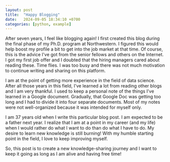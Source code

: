 ```yaml
---
layout: post
title:  "Happy Blogging"
date:   2024-09-05 18:34:10 +0700
categories: [python, example]
---
```


After seven years, I feel like blogging again! I first created this blog during the final phase of my Ph.D. program at Northwestern. I figured this would help boost my profile a bit to get into the job market at that time. Of course, this is the advice I've got from the senior fellows and others on the Internet. I got my first job offer and I doubted that the hiring managers cared about reading these. Time flies. I was too busy and there was not much motivation to continue writing and sharing on this platform.

I am at the point of getting more experience in the field of data science. After all those years in this field, I've learned a lot from reading other blogs and I am very thankful. I used to keep a personal note of the things I've learned in a Google document. Gradually, that Google Doc was getting too long and I had to divide it into four separate documents. Most of my notes were not well-organized because it was intended for myself only.  

I am 37 years old when I write this particular blog post. I am expected to be a father next year. I realize that I am at a point in my career (and my life) when I would rather do what I want to do than do what I have to do. My desire to learn new knowledge is still burning! With my humble starting point in the field, I love to keep improving myself.

So, this post is to create a new knowledge-sharing journey and I want to keep it going as long as I am alive and having free time!

